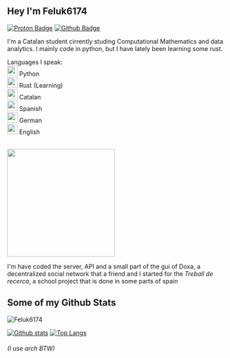 ## Hey I'm Feluk6174
[![Proton Badge](https://img.shields.io/badge/-feluk6174@proton.me-8470f8?style=flat&logo=Gmail&logoColor=white&link=mailto:feluk6174@proton.me)](mailto:feluk6174@proton.me) [![Github Badge](https://img.shields.io/badge/-Feluk6174-grey?style=flat&logo=github&logoColor=white&link=https://github.com/Feluk6174/)](https://www.github.com/Feluk6174/) 
<p align='left'>I'm a Catalan student cirrently studing Computational Mathematics and data analytics. I mainly code in python, but I have lately been learning some rust.</p>
<p align='left'>Languages I speak:
  <br><img src="https://www.python.org/static/img/python-logo-large.c36dccadd999.png?1576869008", width="24"> Python
  <br><img src="https://www.rust-lang.org/static/images/rust-logo-blk.svg", width="24"> Rust (Learning)
  <br><img src="https://cdn.icon-icons.com/icons2/1531/PNG/512/3253480-catalonia-icon-flag_106770.png", width="24"> Catalan
  <br><img src="https://cdn.icon-icons.com/icons2/1531/PNG/512/3253482-flag-spain-icon_106784.png", width="24"> Spanish
  <br><img src="https://img.icons8.com/?size=512&id=hTMPE6ntTofO&format=png", width="24"> German
  <br><img src="https://img.icons8.com/?size=512&id=t3NE3BsOAQwq&format=png", width="24"> English
</p>
<br>
<img src='https://boisterous-marigold-12fc5e.netlify.app/images/logo.png', width="250">
<p align='left'>I'm have coded the server, API and a small part of the gui of Doxa, a decentralized social network that a friend and I started for the <i>Treball de recerca</i>, a school project that is done in some parts of spain</p>


## Some of my Github Stats
<p align=left> <img src=https://komarev.com/ghpvc/?username=Feluk6174 alt=Feluk6174 /> </p>

[![Github stats](https://github-readme-stats.vercel.app/api?username=Feluk6174&show_icons=true&include_all_commits=true)](https://github.com/Feluk6174/github-readme-stats)
[![Top Langs](https://github-readme-stats.vercel.app/api/top-langs/?username=Feluk6174&layout=compact)](https://github.com/Feluk6174/github-readme-stats)



<!--
**Feluk6174/Feluk6174** is a ✨ _special_ ✨ repository because its `README.md` (this file) appears on your GitHub profile.

Here are some ideas to get you started:

- 🔭 I’m currently working on ...
- 🌱 I’m currently learning ...
- 👯 I’m looking to collaborate on ...
- 🤔 I’m looking for help with ...
- 💬 Ask me about ...
- 📫 How to reach me: ...
- 😄 Pronouns: ...
- ⚡ Fun fact: ...
-->
###### (I use arch BTW)
